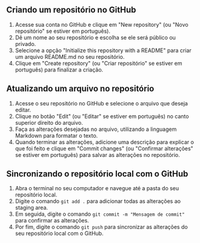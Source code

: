 ﻿
## Criando um repositório no GitHub 

1.  Acesse sua conta no GitHub e clique em "New repository" (ou "Novo repositório" se estiver em português).
2.  Dê um nome ao seu repositório e escolha se ele será público ou privado.
3.  Selecione a opção "Initialize this repository with a README" para criar um arquivo README.md no seu repositório.
4.  Clique em "Create repository" (ou "Criar repositório" se estiver em português) para finalizar a criação.

## Atualizando um arquivo no repositório

1.  Acesse o seu repositório no GitHub e selecione o arquivo que deseja editar.
2.  Clique no botão "Edit" (ou "Editar" se estiver em português) no canto superior direito do arquivo.
3.  Faça as alterações desejadas no arquivo, utilizando a linguagem Markdown para formatar o texto.
4.  Quando terminar as alterações, adicione uma descrição para explicar o que foi feito e clique em "Commit changes" (ou "Confirmar alterações" se estiver em português) para salvar as alterações no repositório.

## Sincronizando o repositório local com o GitHub

1.  Abra o terminal no seu computador e navegue até a pasta do seu repositório local.
2.  Digite o comando `git add .` para adicionar todas as alterações ao staging area.
3.  Em seguida, digite o comando `git commit -m "Mensagem de commit"` para confirmar as alterações.
4.  Por fim, digite o comando `git push` para sincronizar as alterações do seu repositório local com o GitHub.


